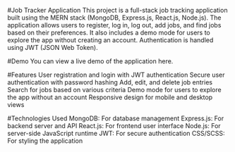 #Job Tracker Application
This project is a full-stack job tracking application built using the MERN stack (MongoDB, Express.js, React.js, Node.js). The application allows users to register, log in, log out, add jobs, and find jobs based on their preferences. It also includes a demo mode for users to explore the app without creating an account. Authentication is handled using JWT (JSON Web Token).

#Demo
You can view a live demo of the application here.

#Features
User registration and login with JWT authentication
Secure user authentication with password hashing
Add, edit, and delete job entries
Search for jobs based on various criteria
Demo mode for users to explore the app without an account
Responsive design for mobile and desktop views


#Technologies Used
MongoDB: For database management
Express.js: For backend server and API
React.js: For frontend user interface
Node.js: For server-side JavaScript runtime
JWT: For secure authentication
CSS/SCSS: For styling the application
